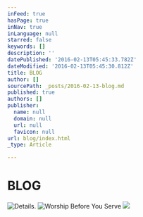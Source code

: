 ```yaml
---
inFeed: true
hasPage: true
inNav: true
inLanguage: null
starred: false
keywords: []
description: ''
datePublished: '2016-02-13T05:45:33.782Z'
dateModified: '2016-02-13T05:45:30.812Z'
title: BLOG
author: []
sourcePath: _posts/2016-02-13-blog.md
published: true
authors: []
publisher:
  name: null
  domain: null
  url: null
  favicon: null
url: blog/index.html
_type: Article

---
```

# BLOG
![Details.](https://s3-us-west-2.amazonaws.com/the-grid-img/p/cb3296c9c2a58eb0434a761d18fca552c4683718.jpg)
![Worship Before You Serve](https://s3-us-west-2.amazonaws.com/the-grid-img/p/cb3c6de658ebda0cf85ac787531bda31afd17091.jpg)
![](https://the-grid-user-content.s3-us-west-2.amazonaws.com/115da3d4-7666-47ce-8585-fb2e65ba9e97.jpg)
